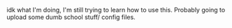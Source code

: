 idk what I'm doing, I'm still trying to learn how to use this.
Probably going to upload some dumb school stuff/ config files.
